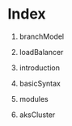 # Index

1. branchModel

2. loadBalancer

3. introduction

4. basicSyntax

5. modules

6. aksCluster
